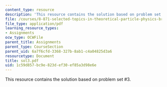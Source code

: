 ```yaml
---
content_type: resource
description: 'This resource contains the solution based on problem set #3.'
file: /courses/8-871-selected-topics-in-theoretical-particle-physics-branes-and-gauge-theory-dynamics-fall-2004/1c59d857bc9e823def30ef85a3d98e6e_sol3.pdf
file_type: application/pdf
learning_resource_types:
- Assignments
ocw_type: OCWFile
parent_title: Assignments
parent_type: CourseSection
parent_uid: 6a7f6cfd-3368-327b-8ab1-c4a04825d3a6
resourcetype: Document
title: sol3.pdf
uid: 1c59d857-bc9e-823d-ef30-ef85a3d98e6e
---
```

This resource contains the solution based on problem set #3.

